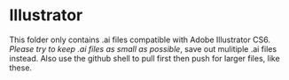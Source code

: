 <h1>Illustrator</h1>
<p>This folder only contains .ai files compatible with Adobe Illustrator CS6. <em>Please try to keep .ai files as small as possible</em>, save out mulitiple .ai files instead. Also use the github shell to pull first then push for larger files, like these.</p>

